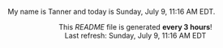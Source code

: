 My name is Tanner and today is Sunday, July 9, 11:16 AM EDT.

<p align="center">This <i>README</i> file is generated <b>every 3 hours</b>!</br>Last refresh: Sunday, July 9, 11:16 AM EDT<br /></p>
